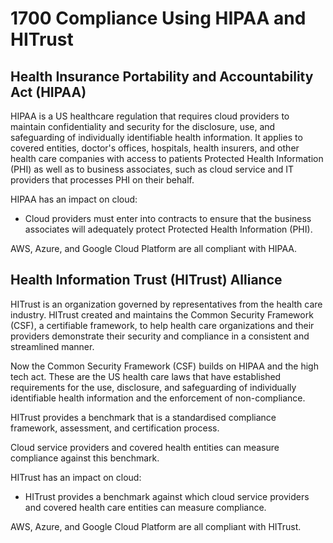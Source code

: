 # 1700 Compliance Using HIPAA and HITrust

## Health Insurance Portability and Accountability Act (HIPAA)

HIPAA is a US healthcare regulation that requires cloud providers to maintain confidentiality and security for the disclosure, use, and safeguarding of individually identifiable health information. It applies to covered entities, doctor's offices, hospitals, health insurers, and other health care companies with access to patients Protected Health Information (PHI) as well as to business associates, such as cloud service and IT providers that processes PHI on their behalf.  

HIPAA has an impact on cloud:

- Cloud providers must enter into contracts to ensure that the business associates will adequately protect Protected Health Information (PHI).

AWS, Azure, and Google Cloud Platform are all compliant with HIPAA.

## Health Information Trust (HITrust) Alliance

HITrust is an organization governed by representatives from the health care industry. HITrust created and maintains the Common Security Framework (CSF), a certifiable framework, to help health care organizations and their providers demonstrate their security and compliance in a consistent and streamlined manner.

Now the Common Security Framework (CSF) builds on HIPAA and the high tech act. These are the US health care laws that have established requirements for the use, disclosure, and safeguarding of individually identifiable health information and the enforcement of non-compliance.  

HITrust provides a benchmark that is a standardised compliance framework, assessment, and certification process.

Cloud service providers and covered health entities can measure compliance against this benchmark.

HITrust has an impact on cloud:

- HITrust provides a benchmark against which cloud service providers and covered health care entities can measure compliance.

AWS, Azure, and Google Cloud Platform are all compliant with HITrust.
